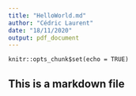 ```yaml
---
title: "HelloWorld.md"
author: "Cédric Laurent"
date: "18/11/2020"
output: pdf_document
---
```


```{r setup, include=FALSE}
knitr::opts_chunk$set(echo = TRUE)
```

## This is a markdown file
